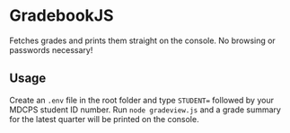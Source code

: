 # GradebookJS

Fetches grades and prints them straight on the console. No browsing or passwords necessary!

## Usage

Create an `.env` file in the root folder and type `STUDENT=` followed by your MDCPS student ID number.
Run `node gradeview.js` and a grade summary for the latest quarter
will be printed on the console.
